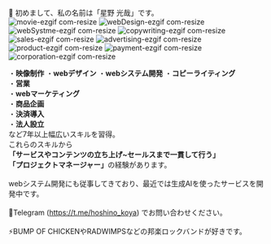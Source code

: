 👋 初めまして、私の名前は「星野 光哉」です。
<br> 
![movie-ezgif com-resize](https://github.com/user-attachments/assets/669a09bc-eaf6-48ae-aefa-0b0c8e7a2cef)
![webDesign-ezgif com-resize](https://github.com/user-attachments/assets/360ba30a-ec6c-41a9-9e8b-41cd43b4b6ce)
![webSystme-ezgif com-resize](https://github.com/user-attachments/assets/b6362372-93eb-4303-aabe-f4e45d71abbb)
![copywriting-ezgif com-resize](https://github.com/user-attachments/assets/b2df2514-6905-4b24-a0a0-351c2f287e70)
![sales-ezgif com-resize](https://github.com/user-attachments/assets/bf398385-785e-401f-959f-c000ada13868)
![advertising-ezgif com-resize](https://github.com/user-attachments/assets/4d64ad23-2365-4063-a187-3129fd7530de)
![product-ezgif com-resize](https://github.com/user-attachments/assets/5aa44b0a-0c15-4b21-b1d1-d503e1c84384)
![payment-ezgif com-resize](https://github.com/user-attachments/assets/486d3e8f-8f71-4971-bbdc-049e817e1147)
![corporation-ezgif com-resize](https://github.com/user-attachments/assets/0e011afe-6fcf-4352-8016-6803eff5b5ae)
<br> 

・<b>映像制作</b>
・<b>webデザイン</b>
・<b>webシステム開発</b>
・<b>コピーライティング</b><br>
・<b>営業</b><br>
・<b>webマーケティング</b><br>
・<b>商品企画</b><br>
・<b>決済導入</b><br>
・<b>法人設立</b><br>
など7年以上幅広いスキルを習得。<br>
これらのスキルから<br>
<b>「サービスやコンテンツの立ち上げ~セールスまで一貫して行う」</b><br>
<b>「プロジェクトマネージャー」</b>の経験があります。<br>
<br> 
webシステム開発にも従事してきており、最近では生成AIを使ったサービスを開発中です。<br>
<br>
📠Telegram (https://t.me/hoshino_koya) でお問い合わせください。<br>
<br>
⚡BUMP OF CHICKENやRADWIMPSなどの邦楽ロックバンドが好きです。<br>
